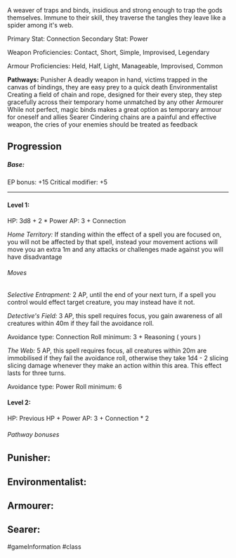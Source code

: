 A weaver of traps and binds, insidious and strong enough to trap the gods themselves. Immune to their skill, they traverse the tangles they leave like a spider among it's web.

Primary Stat: Connection
Secondary Stat: Power

Weapon Proficiencies: Contact, Short, Simple, Improvised, Legendary

Armour Proficiencies: Held, Half, Light, Manageable, Improvised, Common

**Pathways:**
Punisher
	A deadly weapon in hand, victims trapped in the canvas of bindings, they are easy prey to a quick death
Environmentalist
	Creating a field of chain and rope, designed for their every step, they step gracefully across their temporary home unmatched by any other
Armourer
	While not perfect, magic binds makes a great option as temporary armour for oneself and allies
Searer
	Cindering chains are a painful and effective weapon, the cries of your enemies should be treated as feedback

## Progression

##### Base:
EP bonus: +15
Critical modifier: +5

---
#### Level 1:

HP: 3d8 + 2 * Power
AP: 3 + Connection

*Home Territory:* If standing within the effect of a spell you are focused on, you will not be affected by that spell, instead your movement actions will move you an extra 1m and any attacks or challenges made against you will have disadvantage
###### Moves
*Selective Entrapment:* 2 AP, until the end of your next turn, if a spell you control would effect target creature, you may instead have it not.

*Detective's Field:* 3 AP, this spell requires focus, you gain awareness of all creatures within 40m if they fail the avoidance roll.

Avoidance type: Connection
Roll minimum: 3 + Reasoning ( yours )

*The Web:* 5 AP, this spell requires focus, all creatures within 20m are immobilised if they fail the avoidance roll, otherwise they take 1d4 - 2 slicing slicing damage whenever they make an action within this area. This effect lasts for three turns.

Avoidance type: Power
Roll minimum: 6

#### Level 2:

HP: Previous HP + Power
AP: 3 + Connection * 2

###### Pathway bonuses

Punisher: 
- 

Environmentalist:
- 

Armourer:
- 

Searer:
- 

#gameInformation #class